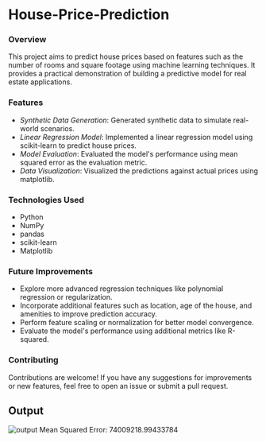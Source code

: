 # House-Price-Prediction

### Overview
This project aims to predict house prices based on features such as the number of rooms and square footage using machine learning techniques. It provides a practical demonstration of building a predictive model for real estate applications.

### Features
- *Synthetic Data Generation*: Generated synthetic data to simulate real-world scenarios.
- *Linear Regression Model*: Implemented a linear regression model using scikit-learn to predict house prices.
- *Model Evaluation*: Evaluated the model's performance using mean squared error as the evaluation metric.
- *Data Visualization*: Visualized the predictions against actual prices using matplotlib.

### Technologies Used
- Python
- NumPy
- pandas
- scikit-learn
- Matplotlib

### Future Improvements
- Explore more advanced regression techniques like polynomial regression or regularization.
- Incorporate additional features such as location, age of the house, and amenities to improve prediction accuracy.
- Perform feature scaling or normalization for better model convergence.
- Evaluate the model's performance using additional metrics like R-squared.

### Contributing
Contributions are welcome! If you have any suggestions for improvements or new features, feel free to open an issue or submit a pull request.

## Output
![output](https://github.com/Kaethapuaishnavi/House-Price-Prediction/assets/149950720/ba9c40d5-05f6-4c57-b13e-aa7e19e08c6a)
Mean Squared Error: 74009218.99433784
